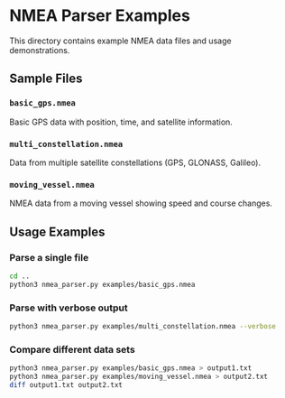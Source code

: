# NMEA Parser Examples

This directory contains example NMEA data files and usage demonstrations.

## Sample Files

### `basic_gps.nmea`
Basic GPS data with position, time, and satellite information.

### `multi_constellation.nmea` 
Data from multiple satellite constellations (GPS, GLONASS, Galileo).

### `moving_vessel.nmea`
NMEA data from a moving vessel showing speed and course changes.

## Usage Examples

### Parse a single file
```bash
cd ..
python3 nmea_parser.py examples/basic_gps.nmea
```

### Parse with verbose output
```bash
python3 nmea_parser.py examples/multi_constellation.nmea --verbose
```

### Compare different data sets
```bash
python3 nmea_parser.py examples/basic_gps.nmea > output1.txt
python3 nmea_parser.py examples/moving_vessel.nmea > output2.txt
diff output1.txt output2.txt
```
